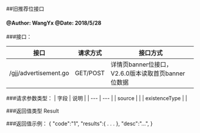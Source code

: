 ##旧推荐位接口
    
#### @Author: WangYx @Date: 2018/5/28 

###接口： 

| 接口 | 请求方式 | 接口方式 |
| ---  | --- | --- |
| /gjj/advertisement.go | GET/POST | 详情页banner位接口，V2.6.0版本读取首页banner位数据 |

###请求参数类型：
| 字段 | 说明 |
| ---  | --- |
| source |  |
| existenceType |  |

###返回值类型
    Result
    
###返回值示例：
    {
        "code":"1",
        "results":{
            .
            .
            .
        },
        "desc":"...",
    }